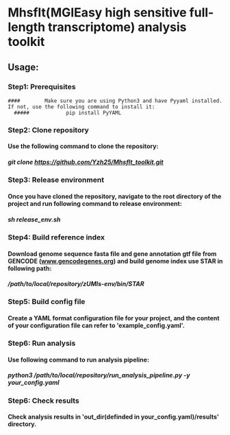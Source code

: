 # Mhsflt(MGIEasy high sensitive full-length transcriptome) analysis toolkit  
## Usage:  
  ###    Step1: Prerequisites  
    ####        Make sure you are using Python3 and have Pyyaml installed. If not, use the following command to install it:  
      #####            pip install PyYAML  
###    Step2: Clone repository   
####        Use the following command to clone the repository:  
#####            git clone https://github.com/Yzh25/Mhsflt_toolkit.git  
###    Step3: Release environment   
####        Once you have cloned the repository, navigate to the root directory of the project and run following command to release environment:  
#####            sh release_env.sh  
###    Step4: Build reference index  
####        Download genome sequence fasta file and gene annotation gtf file from GENCODE (www.gencodegenes.org) and build genome index use STAR in following path:   
#####            /path/to/local/repository/zUMIs-env/bin/STAR  
###    Step5: Build config file  
####       Create a YAML format configuration file for your project, and the content of your configuration file can refer to 'example_config.yaml'.  
###    Step6: Run analysis  
####        Use following command to run analysis pipeline:  
#####            python3 /path/to/local/repository/run_analysis_pipeline.py -y your_config.yaml  
###    Step6: Check results  
####        Check analysis results in 'out_dir(definded in your_config.yaml)/results' directory.  
